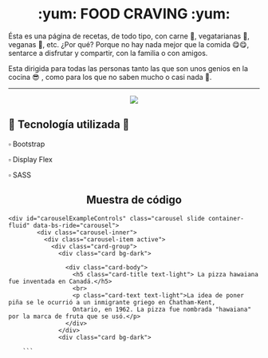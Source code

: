<h1 align="center"> :yum: FOOD CRAVING :yum: </h1>

Ésta es una página de recetas, de todo tipo, con carne 🥩, vegatarianas 🥦, veganas 🍅, etc. ¿Por qué? Porque no hay nada mejor que la comida 😋😋, sentarce a disfrutar y compartir, con la familia o con amigos.

Esta dirigida para todas las personas tanto las que son unos genios en la cocina :sunglasses: , como para los que no saben mucho o casi nada :grimacing:.
***

<div align="center"> <img src ="https://user-images.githubusercontent.com/114544511/200201842-d92b3d35-7563-4087-86f3-eb8cece031c6.png" /></div>

<h2> 🔨 Tecnología utilizada 🔨 </h2>

▫️ Bootstrap

▫️ Display Flex

▫️ SASS

<h2 align="center"> Muestra de código </h2>

```
<div id="carouselExampleControls" class="carousel slide container-fluid" data-bs-ride="carousel">
        <div class="carousel-inner">
          <div class="carousel-item active">
            <div class="card-group">
              <div class="card bg-dark">
                
                <div class="card-body">
                  <h5 class="card-title text-light"> La pizza hawaiana fue inventada en Canadá.</h5>
                  <br>
                  <p class="card-text text-light">La idea de poner piña se le ocurrió a un inmigrante griego en Chatham-Kent, 
                  Ontario, en 1962. La pizza fue nombrada "hawaiana" por la marca de fruta que se usó.</p>
                </div>
              </div>
              <div class="card bg-dark">
              
    ```



